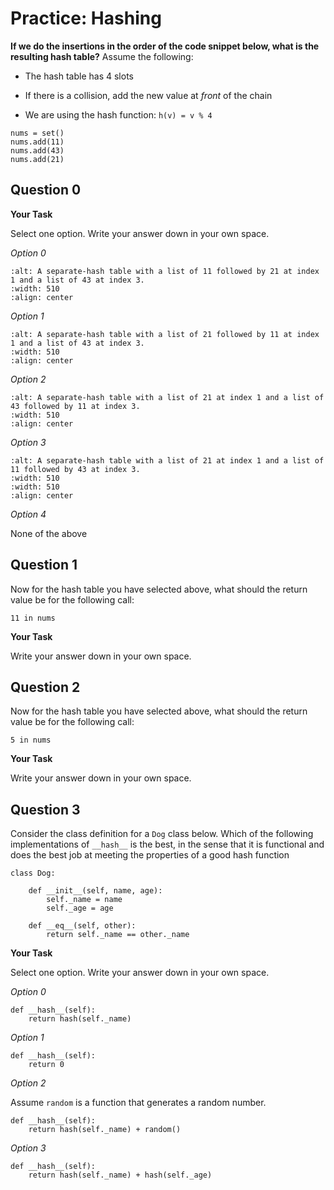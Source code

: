 # <i class="far fa-edit fa-fw"></i> Practice: Hashing

**If we do the insertions in the order of the code snippet below, what is the resulting hash table?** Assume the following:

- The hash table has 4 slots

- If there is a collision, add the new value at _front_ of the chain

- We are using the hash function: `h(v) = v % 4`

```text
nums = set()
nums.add(11)
nums.add(43)
nums.add(21)
```

## Question 0

**<i class="far fa-edit fa-fw"></i> Your Task**

Select one option. Write your answer down in your own space.

_<i class="far fa-circle fa-fw"></i> Option 0_

```{image} https://static.us.edusercontent.com/files/3a5kYw9Yk85cRF0WuWG2KgCB
:alt: A separate-hash table with a list of 11 followed by 21 at index 1 and a list of 43 at index 3.
:width: 510
:align: center
```

_<i class="far fa-circle fa-fw"></i> Option 1_

```{image} https://static.us.edusercontent.com/files/pyVYySMVbfDvflbWmQd3L6O6
:alt: A separate-hash table with a list of 21 followed by 11 at index 1 and a list of 43 at index 3.
:width: 510
:align: center
```

_<i class="far fa-circle fa-fw"></i> Option 2_

```{image} https://static.us.edusercontent.com/files/0Ba7drq1zhDn8HBLsyuxyLjA
:alt: A separate-hash table with a list of 21 at index 1 and a list of 43 followed by 11 at index 3.
:width: 510
:align: center
```

_<i class="far fa-circle fa-fw"></i> Option 3_

```{image} https://static.us.edusercontent.com/files/Bg32Vizr20bwGCvTAd3D5rqc
:alt: A separate-hash table with a list of 21 at index 1 and a list of 11 followed by 43 at index 3.
:width: 510
:width: 510
:align: center
```

_<i class="far fa-circle fa-fw"></i> Option 4_

None of the above

## Question 1

Now for the hash table you have selected above, what should the return value be for the following call:

```text
11 in nums

```

**<i class="far fa-edit fa-fw"></i> Your Task**

Write your answer down in your own space.

## Question 2

Now for the hash table you have selected above, what should the return value be for the following call:

```text
5 in nums

```

**<i class="far fa-edit fa-fw"></i> Your Task**

Write your answer down in your own space.

## Question 3

Consider the class definition for a `Dog` class below. Which of the following implementations of `__hash__` is the best, in the sense that it is functional and does the best job at meeting the properties of a good hash function

```{snippet}
class Dog:

    def __init__(self, name, age):
        self._name = name
        self._age = age

    def __eq__(self, other):
        return self._name == other._name
```

**<i class="far fa-edit fa-fw"></i> Your Task**

Select one option. Write your answer down in your own space.

_<i class="far fa-circle fa-fw"></i> Option 0_

```{snippet}
def __hash__(self):
    return hash(self._name)
```

_<i class="far fa-circle fa-fw"></i> Option 1_

```{snippet}
def __hash__(self):
    return 0
```

_<i class="far fa-circle fa-fw"></i> Option 2_

Assume `random` is a function that generates a random number.

```{snippet}
def __hash__(self):
    return hash(self._name) + random()
```

_<i class="far fa-circle fa-fw"></i> Option 3_

```{snippet}
def __hash__(self):
    return hash(self._name) + hash(self._age)
```
